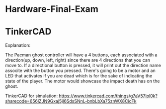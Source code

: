 # Hardware-Final-Exam

# TinkerCAD

Explanation:

The Pacman ghost controller will have a 4 buttons, each associated with a direction(up, down, left, right) since there are 4 directions that you can move to. If a directional button is pressed, it will print out the direction name associte with the button you pressed. There's going to be a motor and an LED that activates if you are dead which is for the sake of indicating the state of the player. The motor would showcase the impact death has on the ghost. 

TinkerCAD for simulation:
https://www.tinkercad.com/things/g7aV57lpl0k?sharecode=656lZJN9Gxaj5jl6SdsSNnL-bnbLbXa75znWX8CicFk
